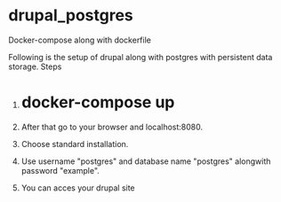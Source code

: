 # drupal_postgres
Docker-compose along with dockerfile

Following is the setup of drupal along with postgres with persistent data storage.
Steps

1) # docker-compose up

2) After that go to your browser and localhost:8080.

3) Choose standard installation.

4) Use username "postgres" and database name "postgres" alongwith password "example".

5) You can acces your drupal site
